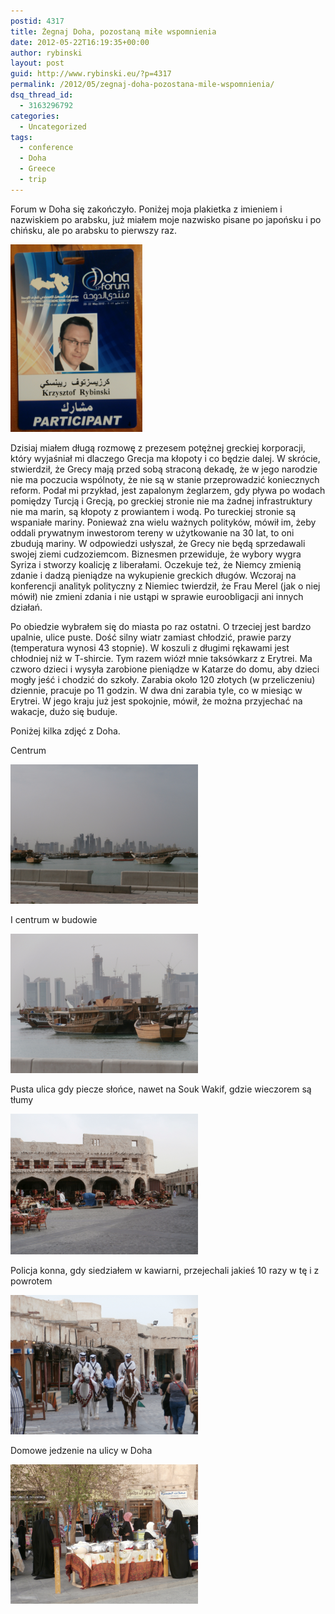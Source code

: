 ```yaml
---
postid: 4317
title: Żegnaj Doha, pozostaną miłe wspomnienia
date: 2012-05-22T16:19:35+00:00
author: rybinski
layout: post
guid: http://www.rybinski.eu/?p=4317
permalink: /2012/05/zegnaj-doha-pozostana-mile-wspomnienia/
dsq_thread_id:
  - 3163296792
categories:
  - Uncategorized
tags:
  - conference
  - Doha
  - Greece
  - trip
---
```

Forum w Doha się zakończyło. Poniżej moja plakietka z imieniem i nazwiskiem po arabsku, już miałem moje nazwisko pisane po japońsku i po chińsku, ale po arabsku to pierwszy raz.

[<img class="aligncenter size-medium wp-image-4318" title="Plakietka" src="/uploads/2012/05/Plakietka-211x300.png" alt="" width="211" height="300" />](/uploads/2012/05/Plakietka.png)

Dzisiaj miałem długą rozmowę z prezesem potężnej greckiej korporacji, który wyjaśniał mi dlaczego Grecja ma kłopoty i co będzie dalej. W skrócie, stwierdził, że Grecy mają przed sobą straconą dekadę, że w jego narodzie nie ma poczucia wspólnoty, że nie są w stanie przeprowadzić koniecznych reform. Podał mi przykład, jest zapalonym żeglarzem, gdy pływa po wodach pomiędzy Turcją i Grecją, po greckiej stronie nie ma żadnej infrastruktury nie ma marin, są kłopoty z prowiantem i wodą. Po tureckiej stronie są wspaniałe mariny. Ponieważ zna wielu ważnych polityków, mówił im, żeby oddali prywatnym inwestorom tereny w użytkowanie na 30 lat, to oni zbudują mariny. W odpowiedzi usłyszał, że Grecy nie będą sprzedawali swojej ziemi cudzoziemcom. Biznesmen przewiduje, że wybory wygra Syriza i stworzy koalicję z liberałami. Oczekuje też, że Niemcy zmienią zdanie i dadzą pieniądze na wykupienie greckich długów. Wczoraj na konferencji analityk polityczny z Niemiec twierdził, że Frau Merel (jak o niej mówił) nie zmieni zdania i nie ustąpi w sprawie euroobligacji ani innych działań.

<!--more-->

Po obiedzie wybrałem się do miasta po raz ostatni. O trzeciej jest bardzo upalnie, ulice puste. Dość silny wiatr zamiast chłodzić, prawie parzy (temperatura wynosi 43 stopnie). W koszuli z długimi rękawami jest chłodniej niż w T-shircie. Tym razem wiózł mnie taksówkarz z Erytrei. Ma czworo dzieci i wysyła zarobione pieniądze w Katarze do domu, aby dzieci mogły jeść i chodzić do szkoły. Zarabia około 120 złotych (w przeliczeniu) dziennie, pracuje po 11 godzin. W dwa dni zarabia tyle, co w miesiąc w Erytrei. W jego kraju już jest spokojnie, mówił, że można przyjechać na wakacje, dużo się buduje.

Poniżej kilka zdjęć z Doha.

Centrum

[<img class="aligncenter size-medium wp-image-4319" title="Doha_widok" src="/uploads/2012/05/Doha_widok-300x223.png" alt="" width="300" height="223" />](/uploads/2012/05/Doha_widok.png)

I centrum w budowie

[<img class="aligncenter size-medium wp-image-4320" title="Doha_widok2" src="/uploads/2012/05/Doha_widok2-300x223.png" alt="" width="300" height="223" />](/uploads/2012/05/Doha_widok2.png)

Pusta ulica gdy piecze słońce, nawet na Souk Wakif, gdzie wieczorem są tłumy

[<img class="aligncenter size-medium wp-image-4321" title="Pusty_rynek" src="/uploads/2012/05/Pusty_rynek-300x225.png" alt="" width="300" height="225" />](/uploads/2012/05/Pusty_rynek.png)

Policja konna, gdy siedziałem w kawiarni, przejechali jakieś 10 razy w tę i z powrotem

[<img class="aligncenter size-medium wp-image-4322" title="Policja_konna" src="/uploads/2012/05/Policja_konna-300x223.png" alt="" width="300" height="223" />](/uploads/2012/05/Policja_konna.png)

Domowe jedzenie na ulicy w Doha

[<img class="aligncenter size-medium wp-image-4323" title="Domowe_jedzenie" src="/uploads/2012/05/Domowe_jedzenie-300x223.png" alt="" width="300" height="223" />](/uploads/2012/05/Domowe_jedzenie.png)

 

 

 
